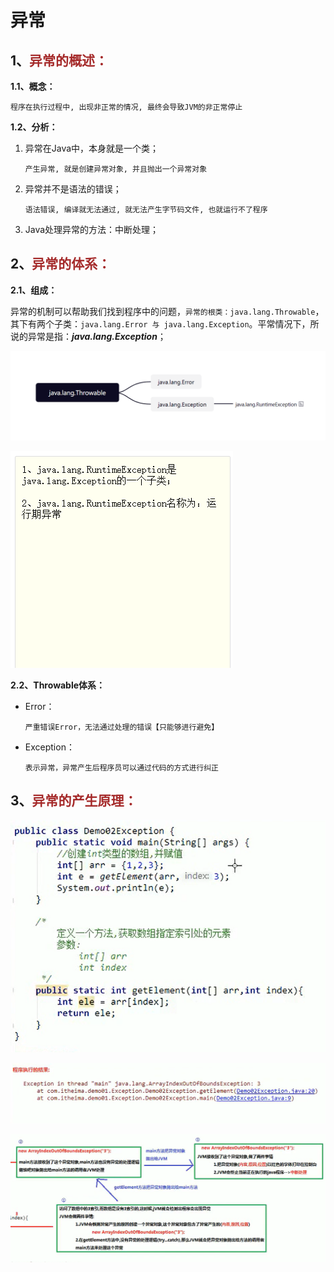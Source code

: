 # 异常

## 1、<span style="color:brown">异常的概述：</span>

**1.1、概念：**

```apl
程序在执行过程中, 出现非正常的情况, 最终会导致JVM的非正常停止
```

**1.2、分析：**

1. 异常在Java中，本身就是一个类；

   ```apl
   产生异常, 就是创建异常对象, 并且抛出一个异常对象
   ```

2. 异常并不是语法的错误；

   ```apl
   语法错误, 编译就无法通过, 就无法产生字节码文件, 也就运行不了程序
   ```

3. Java处理异常的方法：中断处理；

## 2、<span style="color:brown">异常的体系：</span>

**2.1、组成：**

异常的机制可以帮助我们找到程序中的问题，`异常的根类：java.lang.Throwable`，其下有两个子类：`java.lang.Error 与 java.lang.Exception`。平常情况下，所说的异常是指：***java.lang.Exception***；

![流程图](https://raw.githubusercontent.com/root-bine/image/main/Typora-image/%E5%BC%82%E5%B8%B8%E7%BB%84%E6%88%90%E5%9B%BE%E8%A7%A3.png)

![图解](https://raw.githubusercontent.com/root-bine/image/main/Typora-image/%E5%BC%82%E5%B8%B8%E7%BB%84%E6%88%90%E7%B1%BB%E5%88%86%E6%9E%90.png)

**2.2、Throwable体系：**

- Error：

  ```apl
  严重错误Error，无法通过处理的错误【只能够进行避免】
  ```

- Exception：

  ```apl
  表示异常，异常产生后程序员可以通过代码的方式进行纠正
  ```

## 3、<span style="color:brown">异常的产生原理：</span>

![数组下标越界](https://raw.githubusercontent.com/root-bine/image/main/Typora-image/%E5%BC%82%E5%B8%B8%E4%B9%8B%E6%95%B0%E7%BB%84%E4%B8%8B%E6%A0%87%E8%B6%8A%E7%95%8C.png)

![异常](https://raw.githubusercontent.com/root-bine/image/main/Typora-image/%E6%95%B0%E7%BB%84%E4%B8%8B%E6%A0%87%E8%B6%8A%E7%95%8C%E7%BB%93%E6%9E%9C.png)

![异常分析](https://raw.githubusercontent.com/root-bine/image/main/Typora-image/%E8%B6%8A%E7%95%8C%E5%BC%82%E5%B8%B8%E5%88%86%E6%9E%90.png)

